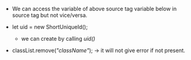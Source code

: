 * We can access the variable of above source tag variable below  in source tag but not vice/versa.

* let uid = new ShortUniqueId();
    * we can create by calling *uid()*

* classList.remove(*"className"*); -> it will not give error if not present.